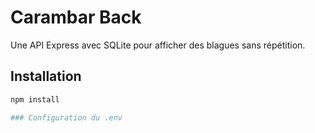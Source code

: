 # Carambar Back

Une API Express avec SQLite pour afficher des blagues sans répétition.

## Installation
```bash
npm install

### Configuration du .env